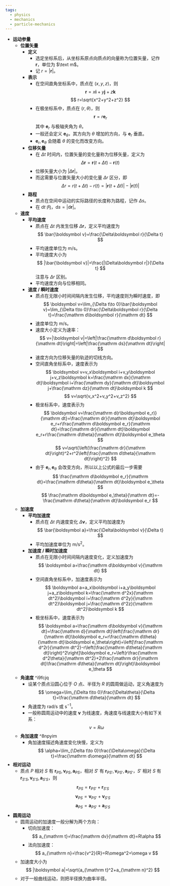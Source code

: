 ```yaml
---
tags:
  - physics
  - mechanics
  - particle-mechanics
---
```

- **运动参量**
	- **位置矢量**
		- **定义**
			- 选定坐标系后，从坐标系原点向质点的向量称为位置矢量，记作 $\boldsymbol r$，单位为 $\text m$。
			- 记 $r=|\boldsymbol r|$。
		- **表示**
			- 在空间直角坐标系中，质点在 $(x,y,z)$，则
			  $$
			  \boldsymbol r=x\boldsymbol i+y\boldsymbol j+z\boldsymbol k
			  $$
			  $$
			  r=\sqrt{x^2+y^2+z^2}
			  $$
			- 在极坐标系中，质点在 $(r,\theta)$，则
			  $$
			  \boldsymbol r=r\boldsymbol e_r
			  $$
			  其中 $\boldsymbol e_r$ 与极轴夹角为 $\theta$。
			- 一般还会定义 $\boldsymbol e_\theta$，其方向为 $\theta$ 增加的方向，与 $\boldsymbol e_r$ 垂直。
			- $\boldsymbol e_r,\boldsymbol e_\theta$ 会随着 $\theta$ 的变化而改变方向。
		- **位移矢量**
			- 在 $\Delta t$ 时间内，位置矢量的变化量称为位移矢量，定义为
			  $$
			  \Delta\boldsymbol r=\boldsymbol r(t+\Delta t)-\boldsymbol r(t)
			  $$
			- 位移矢量大小为 $|\Delta\boldsymbol r|$。
			- 而这需要与位置矢量大小的变化量 $\Delta r$ 区分，即
			  $$
			  \Delta r=r(t+\Delta t)-r(t)=|\boldsymbol r(t+\Delta t)|-|\boldsymbol r(t)|
			  $$
		- **路程**
			- 质点在空间中运动的实际路径的长度称为路程，记作 $\Delta s$。
			- 在 $\mathrm dt$ 内，$\mathrm ds=|\mathrm d\boldsymbol r|$。
	- **速度**
		- **平均速度**
			- 质点在 $\Delta t$ 内发生位移 $\Delta\boldsymbol r$，定义平均速度为
			  $$
			  \bar{\boldsymbol v}=\frac{\Delta\boldsymbol r}{\Delta t}
			  $$
			- 平均速度单位为 $\text{m/s}$。
			- 平均速度大小为
			  $$
			  |\bar{\boldsymbol v}|=\frac{|\Delta\boldsymbol r|}{\Delta t}
			  $$
			  注意与 $\Delta r$ 区别。
			- 平均速度方向与位移相同。
		- **速度 / 瞬时速度**
			- 质点在无限小时间间隔内发生位移，平均速度则为瞬时速度，即
			  $$
			  \boldsymbol v=\lim_{\Delta t\to 0}\bar{\boldsymbol v}=\lim_{\Delta t\to 0}\frac{\Delta\boldsymbol r}{\Delta t}=\frac{\mathrm d\boldsymbol r}{\mathrm dt}
			  $$
			- 速度单位为 $\text{m/s}$。
			- 速度大小定义为速率：
			  $$
			  v=|\boldsymbol v|=\left|\frac{\mathrm d\boldsymbol r}{\mathrm dt}\right|=\left|\frac{\mathrm ds}{\mathrm dt}\right|
			  $$
			- 速度方向为位移矢量的轨迹的切线方向。
			- 空间直角坐标系中，速度表示为
			  $$
			  \boldsymbol v=v_x\boldsymbol i+v_y\boldsymbol j+v_z\boldsymbol k=\frac{\mathrm dx}{\mathrm dt}\boldsymbol i+\frac{\mathrm dy}{\mathrm dt}\boldsymbol j+\frac{\mathrm dz}{\mathrm dt}\boldsymbol k
			  $$
			  $$
			  v=\sqrt{v_x^2+v_y^2+v_z^2}
			  $$
			- 极坐标系中，速度表示为
			  $$
			  \boldsymbol v=\frac{\mathrm d(r\boldsymbol e_r)}{\mathrm dt}=\frac{\mathrm dr}{\mathrm dt}\boldsymbol e_r+r\frac{\mathrm d\boldsymbol e_r}{\mathrm dt}=\frac{\mathrm dr}{\mathrm dt}\boldsymbol e_r+r\frac{\mathrm d\theta}{\mathrm dt}\boldsymbol e_\theta
			  $$
			  $$
			  v=\sqrt{\left(\frac{\mathrm dr}{\mathrm dt}\right)^2+r^2\left(\frac{\mathrm d\theta}{\mathrm dt}\right)^2}
			  $$
			- 由于 $\boldsymbol e_r,\boldsymbol e_\theta$ 会改变方向，所以以上公式的最后一步需要
			  $$
			  \frac{\mathrm d\boldsymbol e_r}{\mathrm dt}=\frac{\mathrm d\theta}{\mathrm dt}\boldsymbol e_\theta
			  $$
			  $$
			  \frac{\mathrm d\boldsymbol e_\theta}{\mathrm dt}=-\frac{\mathrm d\theta}{\mathrm dt}\boldsymbol e_r
			  $$
	- **加速度**
		- **平均加速度**
			- 质点在 $\Delta t$ 内速度变化 $\Delta\boldsymbol v$，定义平均加速度为
			  $$
			  \bar{\boldsymbol a}=\frac{\Delta\boldsymbol v}{\Delta t}
			  $$
			- 平均加速度单位为 $\mathrm{m/s^2}$。
		- **加速度 / 瞬时加速度**
			- 质点在无限小时间间隔内速度变化，定义加速度为
			  $$
			  \boldsymbol a=\frac{\mathrm d\boldsymbol v}{\mathrm dt}
			  $$
			- 空间直角坐标系中，加速度表示为
			  $$
			  \boldsymbol a=a_x\boldsymbol i+a_y\boldsymbol j+a_z\boldsymbol k=\frac{\mathrm d^2x}{\mathrm dt^2}\boldsymbol i+\frac{\mathrm d^2y}{\mathrm dt^2}\boldsymbol j+\frac{\mathrm d^2z}{\mathrm dt^2}\boldsymbol k
			  $$
			- 极坐标系中，速度表示为
			  $$
			  \boldsymbol a=\frac{\mathrm d\boldsymbol v}{\mathrm dt}=\frac{\mathrm d}{\mathrm dt}\left(\frac{\mathrm dr}{\mathrm dt}\boldsymbol e_r+r\frac{\mathrm d\theta}{\mathrm dt}\boldsymbol e_\theta\right)=\left[\frac{\mathrm d^2r}{\mathrm dt^2}-r\left(\frac{\mathrm d\theta}{\mathrm dt}\right)^2\right]\boldsymbol e_r+\left(r\frac{\mathrm d^2\theta}{\mathrm dt^2}+2\frac{\mathrm dr}{\mathrm dt}\frac{\mathrm d\theta}{\mathrm dt}\right)\boldsymbol e_\theta
			  $$
	- **角速度** ^i9fcjq
		- 设某个质点沿圆心位于 $O$ 点、半径为 $R$ 的圆周做运动，定义角速度为
		  $$
		  \omega=\lim_{\Delta t\to 0}\frac{\Delta\theta}{\Delta t}=\frac{\mathrm d\theta}{\mathrm dt}
		  $$
		- 角速度为 $\mathrm{rad/s}$ 或 $\mathrm{s^{-1}}$。
		- 一般称圆周运动中的速度 $\boldsymbol v$ 为线速度，角速度与线速度大小有如下关系：
		  $$
		  v=R\omega
		  $$
	- **角加速度** ^8npyim
		- 角加速度描述角速度变化快慢，定义为
		  $$
		  \alpha=\lim_{\Delta t\to 0}\frac{\Delta\omega}{\Delta t}=\frac{\mathrm d\omega}{\mathrm dt}
		  $$
- **相对运动**
	- 质点 $P$ 相对 $S$ 有 $\boldsymbol r_{PS},\boldsymbol v_{PS},\boldsymbol a_{PS}$，相对 $S'$ 有 $\boldsymbol r_{PS'},\boldsymbol v_{PS'},\boldsymbol a_{PS'}$，$S'$ 相对 $S$ 有 $\boldsymbol r_{S'S},\boldsymbol v_{S'S},\boldsymbol a_{S'S}$，则
	  $$
	  \boldsymbol r_{PS}=\boldsymbol r_{PS'}+\boldsymbol r_{S'S}
	  $$
	  $$
	  \boldsymbol v_{PS}=\boldsymbol v_{PS'}+\boldsymbol v_{S'S}
	  $$
	  $$
	  \boldsymbol a_{PS}=\boldsymbol a_{PS'}+\boldsymbol a_{S'S}
	  $$
- **圆周运动**
	- 圆周运动的加速度一般分解为两个方向：
		- 切向加速度：
		  $$
		  a_{\mathrm t}=\frac{\mathrm dv}{\mathrm dt}=R\alpha
		  $$
		- 法向加速度：
		  $$
		  a_{\mathrm n}=\frac{v^2}{R}=R\omega^2=\omega v
		  $$
	- 加速度大小为
	  $$
	  |\boldsymbol a|=\sqrt{a_{\mathrm t}^2+a_{\mathrm n}^2}
	  $$
	- 对于一般曲线运动，则把半径换为曲率半径。
